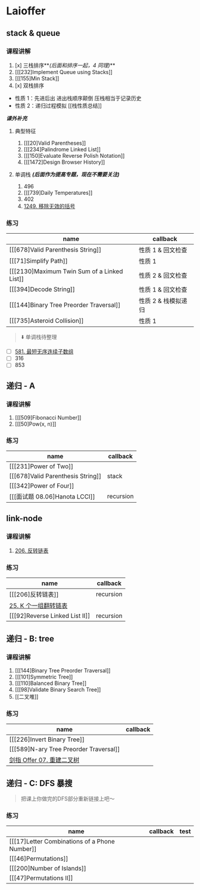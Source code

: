 # Laioffer

## stack & queue

### 课程讲解

1. [x] 三栈排序**_(后面和排序一起，4 同理)_**
2. [[[232]Implement Queue using Stacks]]
3. [[[155]Min Stack]]
4. [x] 双栈排序

- 性质 1：先进后出 进出栈顺序颠倒 压栈相当于记录历史
- 性质 2：递归过程模拟
  [[栈性质总结]]

**_课外补充_**

1. 典型特征

   1. [[[20]Valid Parentheses]]
   2. [[[234]Palindrome Linked List]]
   3. [[[150]Evaluate Reverse Polish Notation]]
   4. [[[1472]Design Browser History]]

2. 单调栈 **_(后面作为提高专题，现在不需要关注)_**
   1. 496
   2. [[[739]Daily Temperatures]]
   3. 402
   4. [1249. 移除无效的括号](https://leetcode-cn.com/problems/minimum-remove-to-make-valid-parentheses/)

### 练习

| name                                        | callback            |
| ------------------------------------------- | ------------------- |
| [[[678]Valid Parenthesis String]]           | 性质 1 & 回文检查   |
| [[[71]Simplify Path]]                       | 性质 1              |
| [[[2130]Maximum Twin Sum of a Linked List]] | 性质 2 & 回文检查   |
| [[[394]Decode String]]                      | 性质 1 & 回文检查   |
| [[[144]Binary Tree Preorder Traversal]]     | 性质 2 & 栈模拟递归 |
| [[[735]Asteroid Collision]]                 | 性质 1              |

> ⬇️ 单调栈待整理

- [ ] [581. 最短无序连续子数组](https://leetcode-cn.com/problems/shortest-unsorted-continuous-subarray/)
- [ ] 316
- [ ] 853

## 递归 - A

### 课程讲解

1. [[[509]Fibonacci Number]]
2. [[[50]Pow(x, n)]]

### 练习

| name                              | callback  |
| --------------------------------- | --------- |
| [[[231]Power of Two]]             |           |
| [[[678]Valid Parenthesis String]] | stack     |
| [[[342]Power of Four]]            |           |
| [[[面试题 08.06]Hanota LCCI]]     | recursion |

## link-node

### 课程讲解

1.  [206. 反转链表](https://leetcode-cn.com/problems/reverse-linked-list/)

### 练习

| name                                                                               | callback  |
| ---------------------------------------------------------------------------------- | --------- |
| [[[206]反转链表]]                                                                  | recursion |
| [25. K 个一组翻转链表](https://leetcode-cn.com/problems/reverse-nodes-in-k-group/) |           |
| [[[92]Reverse Linked List II]]                                                     | recursion |

## 递归 - B: tree

### 课程讲解

1. [[[144]Binary Tree Preorder Traversal]]
2. [[[101]Symmetric Tree]]
3. [[[110]Balanced Binary Tree]]
4. [[[98]Validate Binary Search Tree]]
5. [[二叉堆]]

### 练习

| name                                                                                      | callback |
| ----------------------------------------------------------------------------------------- | -------- |
| [[[226]Invert Binary Tree]]                                                               |          |
| [[[589]N-ary Tree Preorder Traversal]]                                                    |          |
| [剑指 Offer 07. 重建二叉树](https://leetcode-cn.com/problems/zhong-jian-er-cha-shu-lcof/) |          |


## 递归 - C: DFS 暴搜

> 把课上你做完的DFS部分重新链接上吧～

### 练习

| name                                          | callback | test |
| --------------------------------------------- | -------- | ---- |
| [[[17]Letter Combinations of a Phone Number]] |          |      |
| [[[46]Permutations]]                          |          |      |
| [[[200]Number of Islands]]                    |          |      |
| [[[47]Permutations II]]                       |          |      |

